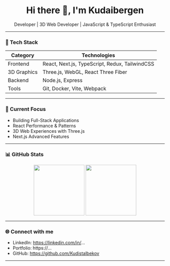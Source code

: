 <h1 align="center">Hi there 👋, I'm Kudaibergen</h1>

<p align="center">
  Developer | 3D Web Developer | JavaScript & TypeScript Enthusiast
</p>

---

### 🔧 Tech Stack
| Category | Technologies |
|----------|--------------|
| Frontend | React, Next.js, TypeScript, Redux, TailwindCSS |
| 3D Graphics | Three.js, WebGL, React Three Fiber |
| Backend | Node.js, Express |
| Tools | Git, Docker, Vite, Webpack |

---

### 🚀 Current Focus
- Building Full-Stack Applications
- React Performance & Patterns
- 3D Web Experiences with Three.js
- Next.js Advanced Features

---

### 📊 GitHub Stats
<p align="center">
  <img height="160" src="https://github-readme-stats.vercel.app/api?username=Kudistalbekov&show_icons=true&theme=react" />
  <img height="160" src="https://github-readme-stats.vercel.app/api/top-langs/?username=Kudistalbekov&layout=compact&theme=react" />
</p>

---

### 🌐 Connect with me
- LinkedIn: https://linkedin.com/in/...
- Portfolio: https://...
- GitHub: https://github.com/Kudistalbekov

---
